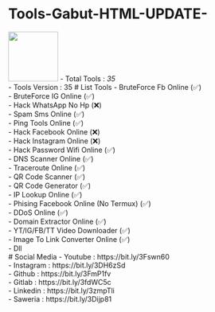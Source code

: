 # Tools-Gabut-HTML-UPDATE-
<img src="https://i.top4top.io/p_2492swx7c0.png" width="100" height="100" type="image/png">
- Total Tools : <i>35</i><br>
- Tools Version : 35
# List Tools
- BruteForce Fb Online (✅)<br>
- BruteForce IG Online (✅)<br>
- Hack WhatsApp No Hp (❌)<br>
- Spam Sms Online (✅)<br>
- Ping Tools Online (✅)<br>
- Hack Facebook Online (❌)<br>
- Hack Instagram Online (❌)<br>
- Hack Password Wifi Online (✅)<br>
- DNS Scanner Online (✅)<br>
- Traceroute Online (✅)<br>
- QR Code Scanner (✅)<br>
- QR Code Generator (✅)<br>
- IP Lookup Online (✅)<br>
- Phising Facebook Online (No Termux) (✅)<br>
- DDoS Online (✅)<br>
- Domain Extractor Online (✅)<br>
- YT/IG/FB/TT Video Downloader (✅)<br>
- Image To Link Converter Online (✅)<br>
- Dll<br>
# Social Media
- Youtube : https://bit.ly/3Fswn60<br>
- Instagram : https://bit.ly/3DH6zSd<br>
- Github : https://bit.ly/3FmP1fv<br>
- Gitlab : https://bit.ly/3fdWC5c<br>
- Linkedin : https://bit.ly/3zmpTli<br>
- Saweria : https://bit.ly/3Dijp81<br>
